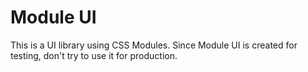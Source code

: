 # Module UI

This is a UI library using CSS Modules.
Since Module UI is created for testing, don't try to use it for production.
